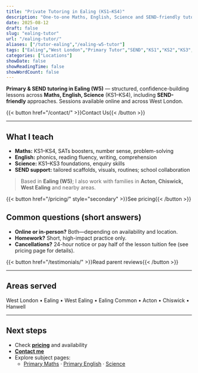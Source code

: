 ```yaml
---
title: "Private Tutoring in Ealing (KS1–KS4)"
description: "One-to-one Maths, English, Science and SEND-friendly tutoring in Ealing (W5). QTS-qualified, DBS-checked. Calm, structured lessons online or in West London."
date: 2025-08-12
draft: false
slug: "ealing-tutor"
url: "/ealing-tutor/"
aliases: ["/tutor-ealing","/ealing-w5-tutor"]
tags: ["Ealing","West London","Primary Tutor","SEND","KS1","KS2","KS3","KS4"]
categories: ["Locations"]
showDate: false
showReadingTime: false
showWordCount: false
---
```


<!-- HERO -->
**Primary & SEND tutoring in Ealing (W5)** — structured, confidence-building lessons across **Maths, English, Science** (KS1–KS4), including **SEND-friendly** approaches. Sessions available online and across West London.

{{< button href="/contact/" >}}Contact Us{{< /button >}}  

---

## What I teach
- **Maths:** KS1–KS4, SATs boosters, number sense, problem-solving  
- **English:** phonics, reading fluency, writing, comprehension  
- **Science:** KS1–KS3 foundations, enquiry skills  
- **SEND support:** tailored scaffolds, visuals, routines; school collaboration

<!-- ## How it works
1. **Free call (15 min):** goals, needs, fit  
2. **Initial assessment:** light, low-pressure baseline  
3. **Plan:** weekly focus, resources, parent check-ins  
4. **Review:** progress notes every 4–6 weeks -->

> Based in **Ealing (W5)**; I also work with families in **Acton, Chiswick, West Ealing** and nearby areas.

{{< button href="/pricing/" style="secondary" >}}See pricing{{< /button >}}

## Common questions (short answers)
- **Online or in-person?** Both—depending on availability and location.  
- **Homework?** Short, high-impact practice only.  
- **Cancellations?** 24-hour notice or pay half of the lesson tuition fee (see pricing page for details).  

{{< button href="/testimonials/" >}}Read parent reviews{{< /button >}}

---

## Areas served
West London • Ealing • West Ealing • Ealing Common • Acton • Chiswick • Hanwell 

---

## Next steps
- Check **[pricing](/pricing/)** and availability  
- **[Contact me](/contact/)**
- Explore subject pages:  
  - [Primary Maths](/posts/maths-primary/) · [Primary English](/posts/english-primary/) · [Science](/posts/science-primary/)

